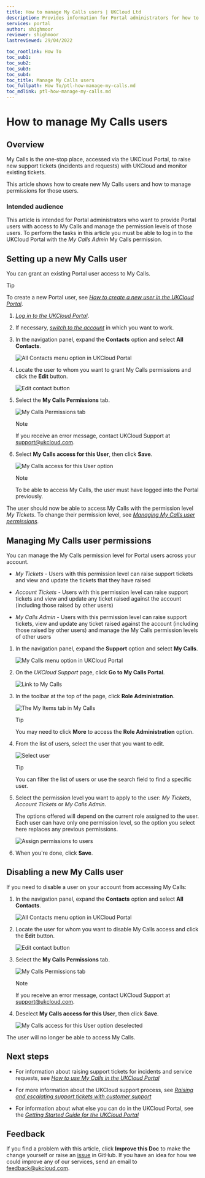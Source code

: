 ```yaml
---
title: How to manage My Calls users | UKCloud Ltd
description: Provides information for Portal administrators for how to manage My Calls users
services: portal
author: shighmoor
reviewer: shighmoor
lastreviewed: 29/04/2022

toc_rootlink: How To
toc_sub1:
toc_sub2:
toc_sub3:
toc_sub4:
toc_title: Manage My Calls users
toc_fullpath: How To/ptl-how-manage-my-calls.md
toc_mdlink: ptl-how-manage-my-calls.md
---
```


# How to manage My Calls users

## Overview

My Calls is the one‑stop place, accessed via the UKCloud Portal, to raise new support tickets (incidents and requests) with UKCloud and monitor existing tickets.

This article shows how to create new My Calls users and how to manage permissions for those users.

### Intended audience

This article is intended for Portal administrators who want to provide Portal users with access to My Calls and manage the permission levels of those users. To perform the tasks in this article you must be able to log in to the UKCloud Portal with the *My Calls Admin* My Calls permission.

## Setting up a new My Calls user

You can grant an existing Portal user access to My Calls.

> [!TIP]
> To create a new Portal user, see [*How to create a new user in the UKCloud Portal*](ptl-how-create-users.md).

1. [*Log in to the UKCloud Portal*](ptl-gs.md#logging-in-to-the-ukcloud-portal).

2. If necessary, [*switch to the account*](ptl-how-switch-account.md) in which you want to work.

3. In the navigation panel, expand the **Contacts** option and select **All Contacts**.

   ![All Contacts menu option in UKCloud Portal](images/ptl-mnu-all-contacts.png)

4. Locate the user to whom you want to grant My Calls permissions and click the **Edit** button.

   ![Edit contact button](images/ptl-contact-btn-edit.png)

5. Select the **My Calls Permissions** tab.

   ![My Calls Permissions tab](images/ptl-contact-tab-mycalls-permissions.png)

    > [!NOTE]
    > If you receive an error message, contact UKCloud Support at <support@ukcloud.com>.

6. Select **My Calls access for this User**, then click **Save**.

   ![My Calls access for this User option](images/ptl-contact-mycalls-access-selected.png)

   > [!NOTE]
   > To be able to access My Calls, the user must have logged into the Portal previously.

The user should now be able to access My Calls with the permission level *My Tickets*. To change their permission level, see [*Managing My Calls user permissions*](#managing-my-calls-user-permissions).

## Managing My Calls user permissions

You can manage the My Calls permission level for Portal users across your account.

- *My Tickets* - Users with this permission level can raise support tickets and view and update the tickets that they have raised

- *Account Tickets* - Users with this permission level can raise support tickets and view and update any ticket raised against the account (including those raised by other users)

- *My Calls Admin* - Users with this permission level can raise support tickets, view and update any ticket raised against the account (including those raised by other users) and manage the My Calls permission levels of other users

1. In the navigation panel, expand the **Support** option and select **My Calls**.

   ![My Calls menu option in UKCloud Portal](images/ptl-mnu-mycalls.png)

2. On the *UKCloud Support* page, click **Go to My Calls Portal**.

   ![Link to My Calls](images/ptl-mycalls-link.png)

3. In the toolbar at the top of the page, click **Role Administration**.

   ![The My Items tab in My Calls](images/ptl-mycalls-tab-admin.png)

   > [!TIP]
   > You may need to click **More** to access the **Role Administration** option.

4. From the list of users, select the user that you want to edit.

   ![Select user](images/ptl-mycalls-user.png)

   > [!TIP]
   > You can filter the list of users or use the search field to find a specific user.

5. Select the permission level you want to apply to the user: *My Tickets*, *Account Tickets* or *My Calls Admin*.

   The options offered will depend on the current role assigned to the user. Each user can have only one permission level, so the option you select here replaces any previous permissions.

   ![Assign permissions to users](images/ptl-mycalls-btn-roles.png)

6. When you're done, click **Save**.

## Disabling a new My Calls user

If you need to disable a user on your account from accessing My Calls:

1. In the navigation panel, expand the **Contacts** option and select **All Contacts**.

   ![All Contacts menu option in UKCloud Portal](images/ptl-mnu-all-contacts.png)

2. Locate the user for whom you want to disable My Calls access and click the **Edit** button.

   ![Edit contact button](images/ptl-contact-btn-edit.png)

3. Select the **My Calls Permissions** tab.

   ![My Calls Permissions tab](images/ptl-contact-tab-mycalls-permissions.png)

   > [!NOTE]
   > If you receive an error message, contact UKCloud Support at <support@ukcloud.com>.

4. Deselect **My Calls access for this User**, then click **Save**.

   ![My Calls access for this User option deselected](images/ptl-contact-mycalls-access-deselected.png)

The user will no longer be able to access My Calls.

## Next steps

- For information about raising support tickets for incidents and service requests, see [*How to use My Calls in the UKCloud Portal*](ptl-how-use-my-calls.md)

- For more information about the UKCloud support process, see [*Raising and escalating support tickets with customer support*](ptl-ref-raise-escalate-service-request.md)

- For information about what else you can do in the UKCloud Portal, see the [*Getting Started Guide for the UKCloud Portal*](ptl-gs.md)

## Feedback

If you find a problem with this article, click **Improve this Doc** to make the change yourself or raise an [issue](https://github.com/UKCloud/documentation/issues) in GitHub. If you have an idea for how we could improve any of our services, send an email to <feedback@ukcloud.com>.
